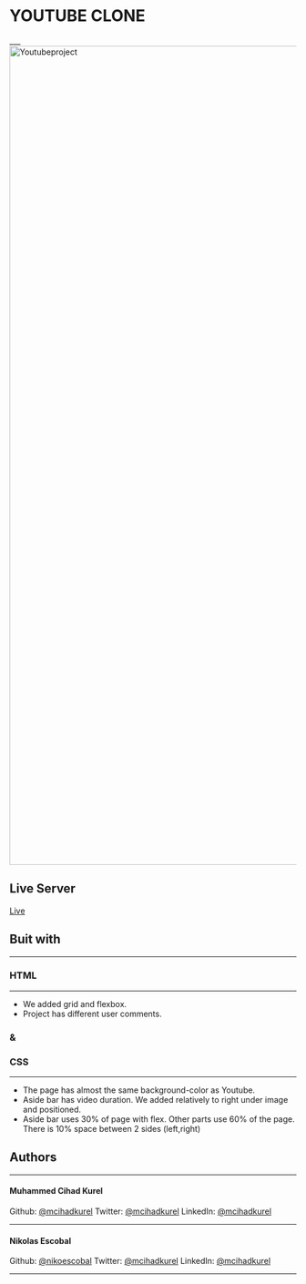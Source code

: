 # YOUTUBE CLONE
___<img width="1439" alt="Youtubeproject" src="https://user-images.githubusercontent.com/62937819/84308799-bb58fb80-ab91-11ea-98e2-88c28691ea5d.png">

## Live Server
[Live](https://github.com/mcihadkurel)
## Buit with
____________________________________________________
### HTML
____________________________________________________

<ul>
<li>We added grid and flexbox.</li>
<li>Project has different user comments.</li>
</ul>

### &
### CSS
____________________________________________________
 <ul>
 <li>The page has almost the same background-color as Youtube.</li>
 <li>Aside bar has video duration. We added relatively to right under image and positioned.</li>
 <li>Aside bar uses 30% of page with flex. Other parts use 60% of the page. There is 10% space between 2 sides (left,right)</li>
 </ul>
 
 

## Authors 
____________________________________________________
#### Muhammed Cihad Kurel
Github: [@mcihadkurel](https://github.com/mcihadkurel)
Twitter: [@mcihadkurel](https://twitter.com/mece_ka)
LinkedIn: [@mcihadkurel](linkedin.com/in/muhammed-cihad-8187581a8/)
____________________________________________________
#### Nikolas Escobal
Github: [@nikoescobal](https://github.com/nikoescobal/Youtubeclone-muhammed-niko/commits?author=nikoescobal)
Twitter: [@mcihadkurel](https://twitter.com/nikoescobal)
LinkedIn: [@mcihadkurel](https://www.linkedin.com/in/nikolas-joseph-escobal/)
____________________________________________________

